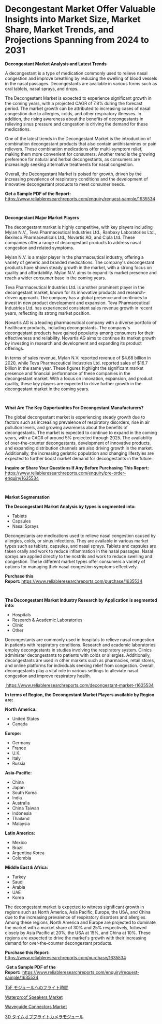 <p><h1>Decongestant Market Offer Valuable Insights into Market Size, Market Share, Market Trends, and Projections Spanning from 2024 to 2031</h1></p><p><strong>Decongestant Market Analysis and Latest Trends</strong></p>
<p><p>A decongestant is a type of medication commonly used to relieve nasal congestion and improve breathing by reducing the swelling of blood vessels in the nasal passages. Decongestants are available in various forms such as oral tablets, nasal sprays, and drops.</p><p>The Decongestant Market is expected to experience significant growth in the coming years, with a projected CAGR of 7.8% during the forecast period. The market growth can be attributed to increasing cases of nasal congestion due to allergies, colds, and other respiratory illnesses. In addition, the rising awareness about the benefits of decongestants in relieving sinus pressure and congestion is driving the demand for these medications.</p><p>One of the latest trends in the Decongestant Market is the introduction of combination decongestant products that also contain antihistamines or pain relievers. These combination medications offer multi-symptom relief, making them more convenient for consumers. Another trend is the growing preference for natural and herbal decongestants, as consumers are increasingly seeking alternative treatments for nasal congestion.</p><p>Overall, the Decongestant Market is poised for growth, driven by the increasing prevalence of respiratory conditions and the development of innovative decongestant products to meet consumer needs.</p></p>
<p><strong>Get a Sample PDF of the Report:&nbsp;</strong> <a href="https://www.reliableresearchreports.com/enquiry/request-sample/1635534">https://www.reliableresearchreports.com/enquiry/request-sample/1635534</a></p>
<p>&nbsp;</p>
<p><strong>Decongestant Major Market Players</strong></p>
<p><p>The decongestant market is highly competitive, with key players including Mylan N.V., Teva Pharmaceutical Industries Ltd., Ranbaxy Laboratories Ltd., Beximco Pharmaceuticals Ltd., Novartis AG, and Cipla Ltd. These companies offer a range of decongestant products to address nasal congestion and related symptoms.</p><p>Mylan N.V. is a major player in the pharmaceutical industry, offering a variety of generic and branded medications. The company's decongestant products have shown steady growth in the market, with a strong focus on quality and affordability. Mylan N.V. aims to expand its market presence and reach a wider consumer base in the coming years.</p><p>Teva Pharmaceutical Industries Ltd. is another prominent player in the decongestant market, known for its innovative products and research-driven approach. The company has a global presence and continues to invest in new product development and expansion. Teva Pharmaceutical Industries Ltd. has experienced consistent sales revenue growth in recent years, reflecting its strong market position.</p><p>Novartis AG is a leading pharmaceutical company with a diverse portfolio of healthcare products, including decongestants. The company's decongestant products have gained popularity among consumers for their effectiveness and reliability. Novartis AG aims to continue its market growth by investing in research and development and expanding its product offerings.</p><p>In terms of sales revenue, Mylan N.V. reported revenue of $4.68 billion in 2020, while Teva Pharmaceutical Industries Ltd. reported sales of $16.7 billion in the same year. These figures highlight the significant market presence and financial performance of these companies in the decongestant market. With a focus on innovation, expansion, and product quality, these key players are expected to drive further growth in the decongestant market in the coming years.</p></p>
<p>&nbsp;</p>
<p><strong>What Are The Key Opportunities For Decongestant Manufacturers?</strong></p>
<p><p>The global decongestant market is experiencing steady growth due to factors such as increasing prevalence of respiratory disorders, rise in air pollution levels, and growing awareness about the benefits of decongestants. The market is expected to continue to expand in the coming years, with a CAGR of around 5% projected through 2025. The availability of over-the-counter decongestants, development of innovative products, and expanding distribution channels are also driving growth in the market. Additionally, the increasing geriatric population and changing lifestyles are expected to further boost market demand for decongestants in the future.</p></p>
<p><strong>Inquire or Share Your Questions If Any Before Purchasing This Report:</strong> <a href="https://www.reliableresearchreports.com/enquiry/pre-order-enquiry/1635534">https://www.reliableresearchreports.com/enquiry/pre-order-enquiry/1635534</a></p>
<p>&nbsp;</p>
<p><strong>Market Segmentation</strong></p>
<p><strong>The Decongestant Market Analysis by types is segmented into:</strong></p>
<p><ul><li>Tablets</li><li>Capsules</li><li>Nasal Sprays</li></ul></p>
<p><p>Decongestants are medications used to relieve nasal congestion caused by allergies, colds, or sinus infections. They are available in various market types such as tablets, capsules, and nasal sprays. Tablets and capsules are taken orally and work to reduce inflammation in the nasal passages. Nasal sprays are applied directly to the nostrils and work to reduce swelling and congestion. These different market types offer consumers a variety of options for managing their nasal congestion symptoms effectively.</p></p>
<p><strong>Purchase this Report:&nbsp;</strong><a href="https://www.reliableresearchreports.com/purchase/1635534">https://www.reliableresearchreports.com/purchase/1635534</a></p>
<p>&nbsp;</p>
<p><strong>The Decongestant Market Industry Research by Application is segmented into:</strong></p>
<p><ul><li>Hospitals</li><li>Research & Academic Laboratories</li><li>Clinic</li><li>Other</li></ul></p>
<p><p>Decongestants are commonly used in hospitals to relieve nasal congestion in patients with respiratory conditions. Research and academic laboratories employ decongestants in studies involving the respiratory system. Clinics administer decongestants to patients with colds or allergies. Additionally, decongestants are used in other markets such as pharmacies, retail stores, and online platforms for individuals seeking relief from congestion. Overall, decongestants play a vital role in various settings to alleviate nasal congestion and improve respiratory health.</p></p>
<p><a href="https://www.reliableresearchreports.com/decongestant-market-r1635534">&nbsp;https://www.reliableresearchreports.com/decongestant-market-r1635534</a></p>
<p><strong>In terms of Region, the Decongestant Market Players available by Region are:</strong></p>
<p>
    <p> <strong> North America: </strong>
        <ul>
            <li>United States</li>
            <li>Canada</li>
        </ul>
        </p> 
    <p> <strong> Europe: </strong>
        <ul>
            <li>Germany</li>
            <li>France</li>
            <li>U.K.</li>
            <li>Italy</li>
            <li>Russia</li>
        </ul>
        </p> 
    <p> <strong> Asia-Pacific: </strong>
        <ul>
            <li>China</li>
            <li>Japan</li>
            <li>South Korea</li>
            <li>India</li>
            <li>Australia</li>
            <li>China Taiwan</li>
            <li>Indonesia</li>
            <li>Thailand</li>
            <li>Malaysia</li>
        </ul>
        </p> 
    <p> <strong> Latin America: </strong>
        <ul>
            <li>Mexico</li>
            <li>Brazil</li>
            <li>Argentina Korea</li>
            <li>Colombia</li>
        </ul>
        </p> 
    <p> <strong> Middle East & Africa: </strong>
        <ul>
            <li>Turkey</li>
            <li>Saudi</li>
            <li>Arabia</li>
            <li>UAE</li>
            <li>Korea</li>
        </ul>
    </p>
    </p>
<p><p>The decongestant market is expected to witness significant growth in regions such as North America, Asia Pacific, Europe, the USA, and China due to the increasing prevalence of respiratory disorders and allergies. Among these regions, North America and Europe are projected to dominate the market with a market share of 30% and 25% respectively, followed closely by Asia Pacific at 20%, the USA at 15%, and China at 10%. These regions are expected to drive the market's growth with their increasing demand for over-the-counter decongestant products.</p></p>
<p><strong>Purchase this Report: </strong><a href="https://www.reliableresearchreports.com/purchase/1635534">https://www.reliableresearchreports.com/purchase/1635534</a></p>
<p>&nbsp;<strong>Get a Sample PDF of the Report:&nbsp;&nbsp;</strong><a href="https://www.reliableresearchreports.com/enquiry/request-sample/1635534">https://www.reliableresearchreports.com/enquiry/request-sample/1635534</a></p>
<p><strong></strong></p>
<p><p><a href="https://github.com/tanyaali3/Market-Research-Report-List-2/blob/main/1765452177597.md">ToF モジュールへのフライト時間</a></p><p><a href="https://github.com/wwwkeltoum/Market-Research-Report-List-4/blob/main/waterproof-speakers-market.md">Waterproof Speakers Market</a></p><p><a href="https://github.com/gamblestampleyjenny50m5sl6/Market-Research-Report-List-3/blob/main/waveguide-connectors-market.md">Waveguide Connectors Market</a></p><p><a href="https://github.com/reliezer65/Market-Research-Report-List-2/blob/main/6901084177596.md">3D タイムオブフライトカメラモジュール</a></p></p>